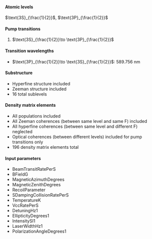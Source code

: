 #### Atomic levels
$\text{3S}_{\frac{1}{2}}$, $\text{3P}_{\frac{1}{2}}$
#### Pump transitions
1. $\text{3S}_{\frac{1}{2}}\to \text{3P}_{\frac{1}{2}}$
#### Transition wavelengths
- $\text{3P}_{\frac{1}{2}}\to \text{3S}_{\frac{1}{2}}$: 589.756 nm
#### Substructure
- Hyperfine structure included
- Zeeman structure included
- 16 total sublevels
#### Density matrix elements
- All populations included
- All Zeeman coherences (between same level and same F) included
- All hyperfine coherences (between same level and different F) neglected
- Optical coherences (between different levels) included for pump transitions only
- 196 density matrix elements total
#### Input parameters
- BeamTransitRatePerS
- BFieldG
- MagneticAzimuthDegrees
- MagneticZenithDegrees
- RecoilParameter
- SDampingCollisionRatePerS
- TemperatureK
- VccRatePerS
- DetuningHz1
- EllipticityDegrees1
- IntensitySI1
- LaserWidthHz1
- PolarizationAngleDegrees1